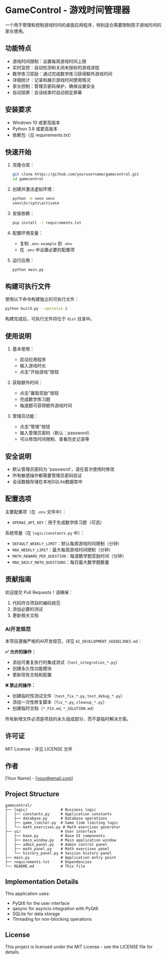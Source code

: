 # GameControl - 游戏时间管理器

一个用于管理和控制游戏时间的桌面应用程序，特别适合需要限制孩子游戏时间的家长使用。

## 功能特点

- 游戏时间限制：设置每周游戏时间上限
- 实时监控：自动检测和关闭未授权的游戏进程
- 数学练习奖励：通过完成数学练习获得额外游戏时间
- 详细统计：记录和展示游戏时间使用情况
- 家长控制：管理员密码保护，确保设置安全
- 自动锁屏：会话结束时自动锁定屏幕

## 安装要求

- Windows 10 或更高版本
- Python 3.8 或更高版本
- 依赖包（见 requirements.txt）

## 快速开始

1. 克隆仓库：
   ```bash
   git clone https://github.com/yourusername/gamecontrol.git
   cd gamecontrol
   ```

2. 创建并激活虚拟环境：
   ```bash
   python -m venv venv
   venv\Scripts\activate
   ```

3. 安装依赖：
   ```bash
   pip install -r requirements.txt
   ```

4. 配置环境变量：
   - 复制 `.env.example` 到 `.env`
   - 在 `.env` 中设置必要的配置项

5. 运行应用：
   ```bash
   python main.py
   ```

## 构建可执行文件

使用以下命令构建独立的可执行文件：

```bash
python build.py --optimize 1
```

构建完成后，可执行文件将位于 `dist` 目录中。

## 使用说明

1. 基本使用：
   - 启动应用程序
   - 输入游戏时长
   - 点击"开始游戏"按钮

2. 获取额外时间：
   - 点击"赢取奖励"按钮
   - 完成数学练习题
   - 每道题可获得额外游戏时间

3. 管理员功能：
   - 点击"管理"按钮
   - 输入管理员密码（默认：password）
   - 可以修改时间限制、查看历史记录等

## 安全说明

- 默认管理员密码为 'password'，请在首次使用时修改
- 所有敏感操作都需要管理员密码验证
- 会话数据存储在本地SQLite数据库中

## 配置选项

主要配置项（在 `.env` 文件中）：
- `OPENAI_API_KEY`：用于生成数学练习题（可选）

系统常量（在 `logic/constants.py` 中）：
- `DEFAULT_WEEKLY_LIMIT`：默认每周游戏时间限制（分钟）
- `MAX_WEEKLY_LIMIT`：最大每周游戏时间限制（分钟）
- `MATH_REWARD_PER_QUESTION`：每道数学题奖励时间（分钟）
- `MAX_DAILY_MATH_QUESTIONS`：每日最大数学题数量

## 贡献指南

欢迎提交 Pull Requests！请确保：
1. 代码符合项目的编码规范
2. 添加必要的测试
3. 更新相关文档

### AI开发规范

本项目遵循严格的AI开发规范，详见 `AI_DEVELOPMENT_GUIDELINES.md`：

**✅ 允许的操作：**
- 添加可重复执行的集成测试（`test_integration_*.py`）
- 创建永久性功能模块
- 更新现有文档和配置

**❌ 禁止的操作：**
- 创建临时性测试文件（`test_fix_*.py`, `test_debug_*.py`）
- 添加一次性修复脚本（`fix_*.py`, `cleanup_*.py`）
- 创建临时文档（`*_FIX.md`, `*_SOLUTION.md`）

所有新增文件必须是项目的永久组成部分，而不是临时解决方案。

## 许可证

MIT License - 详见 LICENSE 文件

## 作者

[Your Name] - [your@email.com]

## Project Structure

```
gamecontrol/
├── logic/               # Business logic
│   ├── constants.py     # Application constants
│   ├── database.py      # Database operations
│   ├── game_limiter.py  # Game time limiting logic
│   └── math_exercises.py # Math exercises generator
├── ui/                  # User interface
│   ├── base.py          # Base UI components
│   ├── main_window.py   # Main application window
│   ├── admin_panel.py   # Admin control panel
│   ├── math_panel.py    # Math exercises panel
│   └── history_panel.py # Session history panel
├── main.py              # Application entry point
├── requirements.txt     # Dependencies
└── README.md            # This file
```

## Implementation Details

This application uses:
- PyQt6 for the user interface
- qasync for asyncio integration with PyQt6
- SQLite for data storage
- Threading for non-blocking operations

## License

This project is licensed under the MIT License - see the LICENSE file for details. 